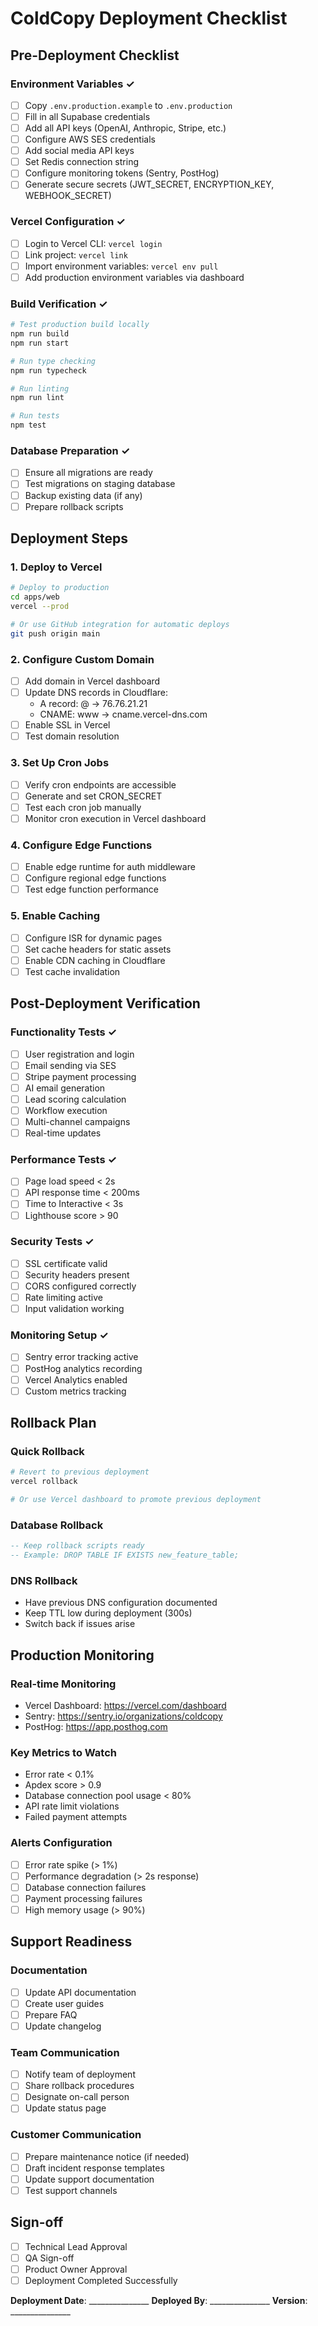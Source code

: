 # ColdCopy Deployment Checklist

## Pre-Deployment Checklist

### Environment Variables ✓
- [ ] Copy `.env.production.example` to `.env.production`
- [ ] Fill in all Supabase credentials
- [ ] Add all API keys (OpenAI, Anthropic, Stripe, etc.)
- [ ] Configure AWS SES credentials
- [ ] Add social media API keys
- [ ] Set Redis connection string
- [ ] Configure monitoring tokens (Sentry, PostHog)
- [ ] Generate secure secrets (JWT_SECRET, ENCRYPTION_KEY, WEBHOOK_SECRET)

### Vercel Configuration ✓
- [ ] Login to Vercel CLI: `vercel login`
- [ ] Link project: `vercel link`
- [ ] Import environment variables: `vercel env pull`
- [ ] Add production environment variables via dashboard

### Build Verification ✓
```bash
# Test production build locally
npm run build
npm run start

# Run type checking
npm run typecheck

# Run linting
npm run lint

# Run tests
npm test
```

### Database Preparation ✓
- [ ] Ensure all migrations are ready
- [ ] Test migrations on staging database
- [ ] Backup existing data (if any)
- [ ] Prepare rollback scripts

## Deployment Steps

### 1. Deploy to Vercel
```bash
# Deploy to production
cd apps/web
vercel --prod

# Or use GitHub integration for automatic deploys
git push origin main
```

### 2. Configure Custom Domain
- [ ] Add domain in Vercel dashboard
- [ ] Update DNS records in Cloudflare:
  - A record: @ -> 76.76.21.21
  - CNAME: www -> cname.vercel-dns.com
- [ ] Enable SSL in Vercel
- [ ] Test domain resolution

### 3. Set Up Cron Jobs
- [ ] Verify cron endpoints are accessible
- [ ] Generate and set CRON_SECRET
- [ ] Test each cron job manually
- [ ] Monitor cron execution in Vercel dashboard

### 4. Configure Edge Functions
- [ ] Enable edge runtime for auth middleware
- [ ] Configure regional edge functions
- [ ] Test edge function performance

### 5. Enable Caching
- [ ] Configure ISR for dynamic pages
- [ ] Set cache headers for static assets
- [ ] Enable CDN caching in Cloudflare
- [ ] Test cache invalidation

## Post-Deployment Verification

### Functionality Tests ✓
- [ ] User registration and login
- [ ] Email sending via SES
- [ ] Stripe payment processing
- [ ] AI email generation
- [ ] Lead scoring calculation
- [ ] Workflow execution
- [ ] Multi-channel campaigns
- [ ] Real-time updates

### Performance Tests ✓
- [ ] Page load speed < 2s
- [ ] API response time < 200ms
- [ ] Time to Interactive < 3s
- [ ] Lighthouse score > 90

### Security Tests ✓
- [ ] SSL certificate valid
- [ ] Security headers present
- [ ] CORS configured correctly
- [ ] Rate limiting active
- [ ] Input validation working

### Monitoring Setup ✓
- [ ] Sentry error tracking active
- [ ] PostHog analytics recording
- [ ] Vercel Analytics enabled
- [ ] Custom metrics tracking

## Rollback Plan

### Quick Rollback
```bash
# Revert to previous deployment
vercel rollback

# Or use Vercel dashboard to promote previous deployment
```

### Database Rollback
```sql
-- Keep rollback scripts ready
-- Example: DROP TABLE IF EXISTS new_feature_table;
```

### DNS Rollback
- Have previous DNS configuration documented
- Keep TTL low during deployment (300s)
- Switch back if issues arise

## Production Monitoring

### Real-time Monitoring
- Vercel Dashboard: https://vercel.com/dashboard
- Sentry: https://sentry.io/organizations/coldcopy
- PostHog: https://app.posthog.com

### Key Metrics to Watch
- Error rate < 0.1%
- Apdex score > 0.9
- Database connection pool usage < 80%
- API rate limit violations
- Failed payment attempts

### Alerts Configuration
- [ ] Error rate spike (> 1%)
- [ ] Performance degradation (> 2s response)
- [ ] Database connection failures
- [ ] Payment processing failures
- [ ] High memory usage (> 90%)

## Support Readiness

### Documentation
- [ ] Update API documentation
- [ ] Create user guides
- [ ] Prepare FAQ
- [ ] Update changelog

### Team Communication
- [ ] Notify team of deployment
- [ ] Share rollback procedures
- [ ] Designate on-call person
- [ ] Update status page

### Customer Communication
- [ ] Prepare maintenance notice (if needed)
- [ ] Draft incident response templates
- [ ] Update support documentation
- [ ] Test support channels

## Sign-off

- [ ] Technical Lead Approval
- [ ] QA Sign-off
- [ ] Product Owner Approval
- [ ] Deployment Completed Successfully

**Deployment Date**: _______________
**Deployed By**: _______________
**Version**: _______________